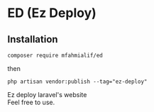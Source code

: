 # ED (Ez Deploy)

## Installation
```
composer require mfahmialif/ed
```
then
```
php artisan vendor:publish --tag="ez-deploy"
```
Ez deploy laravel's website <br>
Feel free to use.